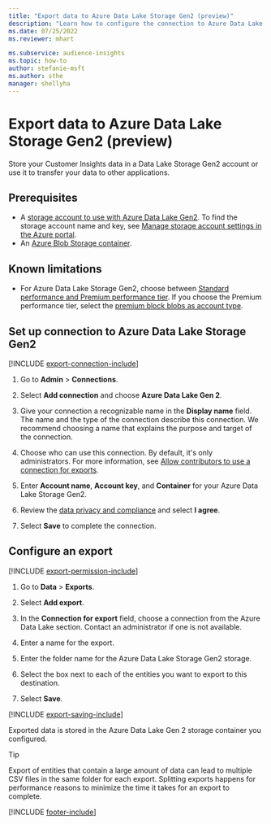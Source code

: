 ```yaml
---
title: "Export data to Azure Data Lake Storage Gen2 (preview)"
description: "Learn how to configure the connection to Azure Data Lake Storage Gen2."
ms.date: 07/25/2022
ms.reviewer: mhart

ms.subservice: audience-insights
ms.topic: how-to
author: stefanie-msft
ms.author: sthe
manager: shellyha
---
```


# Export data to Azure Data Lake Storage Gen2 (preview)

Store your Customer Insights data in a Data Lake Storage Gen2 account or use it to transfer your data to other applications.

## Prerequisites

- A [storage account to use with Azure Data Lake Gen2](/azure/storage/blobs/create-data-lake-storage-account). To find the storage account name and key, see [Manage storage account settings in the Azure portal](/azure/storage/common/storage-account-manage).
- An [Azure Blob Storage container](/azure/storage/blobs/storage-quickstart-blobs-portal#create-a-container).

## Known limitations

- For Azure Data Lake Storage Gen2, choose between [Standard performance and Premium performance tier](/azure/storage/blobs/create-data-lake-storage-account). If you choose the Premium performance tier, select the [premium block blobs as account type](/azure/storage/common/storage-account-overview#types-of-storage-accounts).

## Set up connection to Azure Data Lake Storage Gen2

[!INCLUDE [export-connection-include](includes/export-connection-admn.md)]

1. Go to **Admin** > **Connections**.

1. Select **Add connection** and choose **Azure Data Lake Gen 2**.

1. Give your connection a recognizable name in the **Display name** field. The name and the type of the connection describe this connection. We recommend choosing a name that explains the purpose and target of the connection.

1. Choose who can use this connection. By default, it's only administrators. For more information, see [Allow contributors to use a connection for exports](connections.md#allow-contributors-to-use-a-connection-for-exports).

1. Enter **Account name**, **Account key**, and **Container** for your Azure Data Lake Storage Gen2.

1. Review the [data privacy and compliance](connections.md#data-privacy-and-compliance) and select **I agree**.

1. Select **Save** to complete the connection.

## Configure an export

[!INCLUDE [export-permission-include](includes/export-permission.md)]

1. Go to **Data** > **Exports**.

1. Select **Add export**.

1. In the **Connection for export** field, choose a connection from the Azure Data Lake section. Contact an administrator if one is not available.

1. Enter a name for the export.

1. Enter the folder name for the Azure Data Lake Storage Gen2 storage.

1. Select the box next to each of the entities you want to export to this destination.

1. Select **Save**.

[!INCLUDE [export-saving-include](includes/export-saving.md)]

Exported data is stored in the Azure Data Lake Gen 2 storage container you configured.

> [!TIP]
> Export of entities that contain a large amount of data can lead to multiple CSV files in the same folder for each export. Splitting exports happens for performance reasons to minimize the time it takes for an export to complete.

[!INCLUDE [footer-include](includes/footer-banner.md)]
